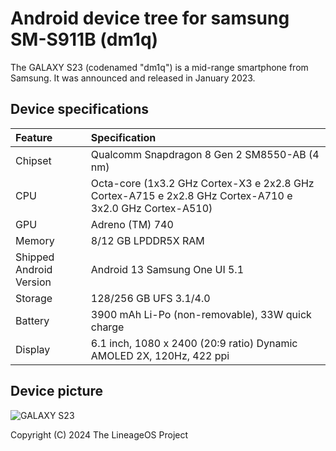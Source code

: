 # Android device tree for samsung SM-S911B (dm1q)

The GALAXY S23 (codenamed "dm1q") is a mid-range smartphone from Samsung. It was announced and released in January 2023.

## Device specifications

| Feature                 | Specification                                                   |
| :---------------------- | :---------------------------------------------------------------|
| Chipset                 | Qualcomm Snapdragon 8 Gen 2 SM8550-AB (4 nm)                      |
| CPU                     | Octa-core (1x3.2 GHz Cortex-X3 e 2x2.8 GHz Cortex-A715 e 2x2.8 GHz Cortex-A710 e 3x2.0 GHz Cortex-A510) |
| GPU                     | Adreno (TM) 740                                                      |
| Memory                  | 8/12 GB LPDDR5X RAM                                              |
| Shipped Android Version | Android 13 Samsung One UI 5.1                                                  |
| Storage                 | 128/256 GB UFS 3.1/4.0                                               |
| Battery                 | 3900 mAh Li-Po (non-removable), 33W quick charge           |
| Display                 | 6.1 inch, 1080 x 2400 (20:9 ratio) Dynamic AMOLED 2X, 120Hz, 422 ppi          |

## Device picture

![GALAXY S23](https://t.ctcdn.com.br/lBUGKwfYNS4rQKo7HdJUPz25VfE=/fit-in/600x600/filters:fill(transparent):watermark(wm/prd.png,-32p,center,1,none,15)/i811273.png)

Copyright (C) 2024 The LineageOS Project
